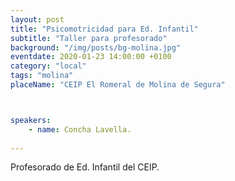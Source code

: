 ```yaml
---
layout: post
title: "Psicomotricidad para Ed. Infantil"
subtitle: "Taller para profesorado"
background: "/img/posts/bg-molina.jpg"
eventdate: 2020-01-23 14:00:00 +0100
category: "local"
tags: "molina"
placeName: "CEIP El Romeral de Molina de Segura"



speakers:
    - name: Concha Lavella.
    
---
```

Profesorado de Ed. Infantil del CEIP.
